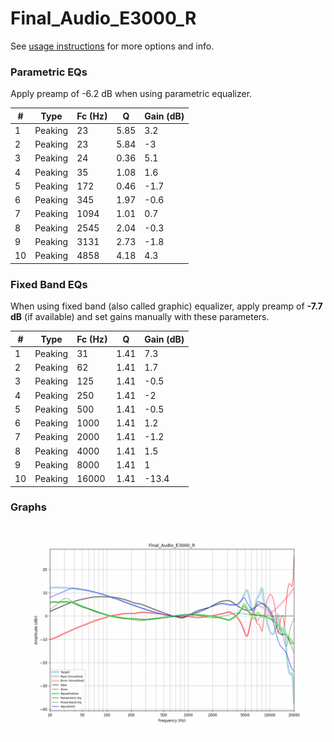 # Final_Audio_E3000_R
See [usage instructions](https://github.com/jaakkopasanen/AutoEq#usage) for more options and info.

### Parametric EQs
Apply preamp of -6.2 dB when using parametric equalizer.

|   # | Type    |   Fc (Hz) |    Q |   Gain (dB) |
|-----|---------|-----------|------|-------------|
|   1 | Peaking |        23 | 5.85 |         3.2 |
|   2 | Peaking |        23 | 5.84 |        -3   |
|   3 | Peaking |        24 | 0.36 |         5.1 |
|   4 | Peaking |        35 | 1.08 |         1.6 |
|   5 | Peaking |       172 | 0.46 |        -1.7 |
|   6 | Peaking |       345 | 1.97 |        -0.6 |
|   7 | Peaking |      1094 | 1.01 |         0.7 |
|   8 | Peaking |      2545 | 2.04 |        -0.3 |
|   9 | Peaking |      3131 | 2.73 |        -1.8 |
|  10 | Peaking |      4858 | 4.18 |         4.3 |

### Fixed Band EQs
When using fixed band (also called graphic) equalizer, apply preamp of **-7.7 dB** (if available) and set gains manually with these parameters.

|   # | Type    |   Fc (Hz) |    Q |   Gain (dB) |
|-----|---------|-----------|------|-------------|
|   1 | Peaking |        31 | 1.41 |         7.3 |
|   2 | Peaking |        62 | 1.41 |         1.7 |
|   3 | Peaking |       125 | 1.41 |        -0.5 |
|   4 | Peaking |       250 | 1.41 |        -2   |
|   5 | Peaking |       500 | 1.41 |        -0.5 |
|   6 | Peaking |      1000 | 1.41 |         1.2 |
|   7 | Peaking |      2000 | 1.41 |        -1.2 |
|   8 | Peaking |      4000 | 1.41 |         1.5 |
|   9 | Peaking |      8000 | 1.41 |         1   |
|  10 | Peaking |     16000 | 1.41 |       -13.4 |

### Graphs
![](./Final_Audio_E3000_R.png)
